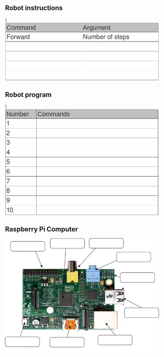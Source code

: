 ## Robot instructions

\ ![allowed instructions](instructions_table.png)

## Robot program

\ ![robot program](program_table.png)

## Raspberry Pi Computer

![Raspberry Pi](raspi_labels.png)
